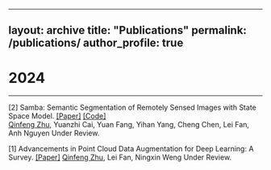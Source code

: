 
---
layout: archive
title: "Publications"
permalink: /publications/
author_profile: true
---



# 2024
---  
[2] Samba: Semantic Segmentation of Remotely Sensed Images with State Space Model. [[Paper]](https://arxiv.org/abs/2404.01705) [[Code]](https://github.com/zhuqinfeng1999/Samba)   
<u>Qinfeng Zhu</u>, Yuanzhi Cai, Yuan Fang, Yihan Yang, Cheng Chen, Lei Fan, Anh Nguyen 
Under Review.

[1] Advancements in Point Cloud Data Augmentation for Deep Learning: A Survey. [[Paper]](https://arxiv.org/abs/2308.12113)
<u>Qinfeng Zhu</u>, Lei Fan, Ningxin Weng
Under Review.
